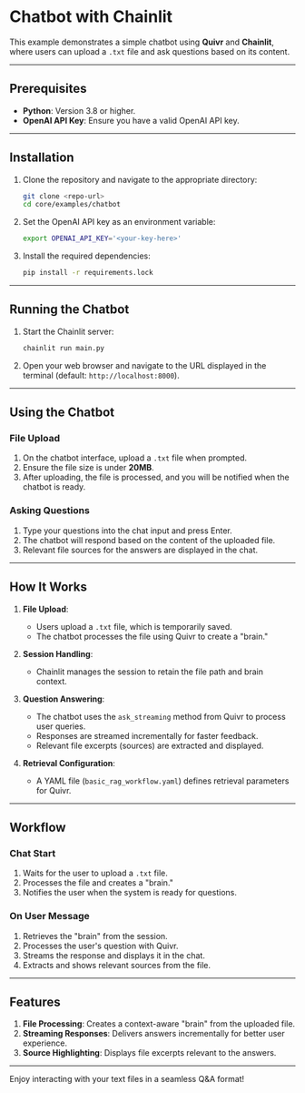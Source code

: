 # Chatbot with Chainlit

This example demonstrates a simple chatbot using **Quivr** and **Chainlit**, where users can upload a `.txt` file and ask questions based on its content.

---

## Prerequisites

- **Python**: Version 3.8 or higher.
- **OpenAI API Key**: Ensure you have a valid OpenAI API key.

---

## Installation

1. Clone the repository and navigate to the appropriate directory:
    ```bash
    git clone <repo-url>
    cd core/examples/chatbot
    ```

2. Set the OpenAI API key as an environment variable:
    ```bash
    export OPENAI_API_KEY='<your-key-here>'
    ```

3. Install the required dependencies:
    ```bash
    pip install -r requirements.lock
    ```

---

## Running the Chatbot

1. Start the Chainlit server:
    ```bash
    chainlit run main.py
    ```

2. Open your web browser and navigate to the URL displayed in the terminal (default: `http://localhost:8000`).

---

## Using the Chatbot

### File Upload

1. On the chatbot interface, upload a `.txt` file when prompted.
2. Ensure the file size is under **20MB**.
3. After uploading, the file is processed, and you will be notified when the chatbot is ready.

### Asking Questions

1. Type your questions into the chat input and press Enter.
2. The chatbot will respond based on the content of the uploaded file.
3. Relevant file sources for the answers are displayed in the chat.

---

## How It Works

1. **File Upload**:
    - Users upload a `.txt` file, which is temporarily saved.
    - The chatbot processes the file using Quivr to create a "brain."

2. **Session Handling**:
    - Chainlit manages the session to retain the file path and brain context.

3. **Question Answering**:
    - The chatbot uses the `ask_streaming` method from Quivr to process user queries.
    - Responses are streamed incrementally for faster feedback.
    - Relevant file excerpts (sources) are extracted and displayed.

4. **Retrieval Configuration**:
    - A YAML file (`basic_rag_workflow.yaml`) defines retrieval parameters for Quivr.

---

## Workflow

### Chat Start

1. Waits for the user to upload a `.txt` file.
2. Processes the file and creates a "brain."
3. Notifies the user when the system is ready for questions.

### On User Message

1. Retrieves the "brain" from the session.
2. Processes the user's question with Quivr.
3. Streams the response and displays it in the chat.
4. Extracts and shows relevant sources from the file.

---

## Features

1. **File Processing**: Creates a context-aware "brain" from the uploaded file.
2. **Streaming Responses**: Delivers answers incrementally for better user experience.
3. **Source Highlighting**: Displays file excerpts relevant to the answers.

---

Enjoy interacting with your text files in a seamless Q&A format!